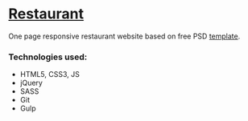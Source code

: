 # <a href="http://aekal.hekko24.pl/">Restaurant</a>
One page responsive restaurant website based on free PSD <a href="http://www.oxygenna.com/freebies/free-one-page-psd-template">template</a>.
### Technologies used:
- HTML5, CSS3, JS
- jQuery
- SASS
- Git
- Gulp
